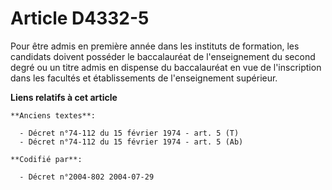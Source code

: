 # Article D4332-5

Pour être admis en première année dans les instituts de formation, les candidats doivent posséder le baccalauréat de
l'enseignement du second degré ou un titre admis en dispense du baccalauréat en vue de l'inscription dans les facultés et
établissements de l'enseignement supérieur.

**Liens relatifs à cet article**

	**Anciens textes**:

	  - Décret n°74-112 du 15 février 1974 - art. 5 (T)
	  - Décret n°74-112 du 15 février 1974 - art. 5 (Ab)

	**Codifié par**:

	  - Décret n°2004-802 2004-07-29
